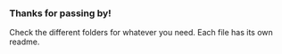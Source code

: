 ### Thanks for passing by!

Check the different folders for whatever you need. Each file has its own readme.
